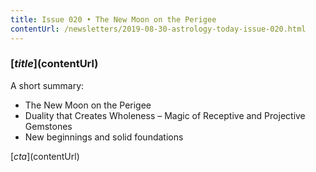 ```yaml
---
title: Issue 020 • The New Moon on the Perigee
contentUrl: /newsletters/2019-08-30-astrology-today-issue-020.html
---
```


### [$title]($contentUrl)

A short summary:

* The New Moon on the Perigee
* Duality that Creates Wholeness – Magic of Receptive and Projective Gemstones
* New beginnings and solid foundations

[$cta]($contentUrl)